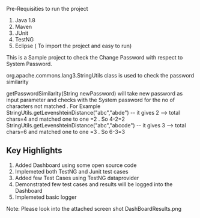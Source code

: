 
Pre-Requisities to run the project
1. Java 1.8
2. Maven
3. JUnit
5. TestNG
4. Eclipse ( To import the project and easy to run)

This is a Sample project to check the Change Password with respect to System Password.

org.apache.commons.lang3.StringUtils class is used to check the password similarity

getPasswordSimilarity(String newPassword) will take new password as input parameter and checks with the System password for 
the no of characters not matched . For Example
StringUtils.getLevenshteinDistance("abc","abde") -- it gives 2 --> total chars=4 and matched one to one =2 . So 4-2=2
StringUtils.getLevenshteinDistance("abc","abccde") -- it gives 3 --> total chars=6 and  matched one to one =3 . So 6-3=3

Key Highlights
---------------- 
1. Added Dashboard using some open source code
2. Implemeted both TestNG and Junit test cases
3. Added few Test Cases using TestNG dataprovider
4. Demonstrated few test cases and results will be logged into the Dashboard
5. Implemeted basic logger

Note: Please look into the attached screen shot DashBoardResults.png
